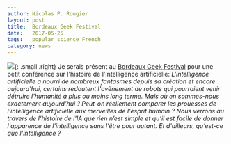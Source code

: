 ```yaml
---
author: Nicolas P. Rougier
layout: post
title:  Bordeaux Geek Festival
date:   2017-05-25
tags:   popular science French
category: news
---
```


![]({{site.baseurl}}/images/BGF-makers.png){: .small .right}
Je serais présent au [Bordeaux Geek Festival](http://geek-festival.fr) pour une
petit conférence sur l'histoire de l'intelligence artificielle: *L'intelligence
artificielle a nourri de nombreux fantasmes depuis sa création et encore
aujourd'hui, certains redoutent l'avènement de robots qui pourraient venir
détruire l'humanité à plus ou moins long terme. Mais où en sommes-nous
exactement aujourd’hui ? Peut-on réellement comparer les prouesses de
l’intelligence artificielle aux merveilles de l'esprit humain ?  Nous verrons
au travers de l’histoire de l'IA que rien n’est simple et qu’il est facile de
donner l'apparence de l'intelligence sans l'être pour autant. Et d'ailleurs,
qu’est-ce que l'intelligence ?*

